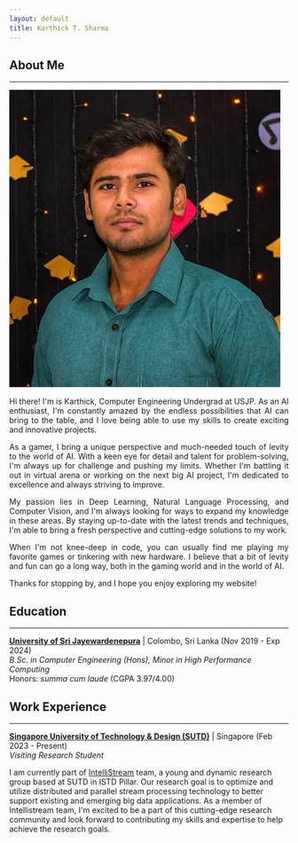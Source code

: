 ```yaml
---
layout: default
title: Karthick T. Sharma
---
```


## About Me

---

 <img class="profile-picture" src="profile.jpeg">

<p style="text-align: justify">
Hi there! I'm is Karthick, Computer Engineering Undergrad at USJP. As an AI enthusiast, I'm constantly amazed by the endless possibilities that AI can bring to the table, and I love being able to use my skills to create exciting and innovative projects.
</p>

<p style="text-align: justify">
As a gamer, I bring a unique perspective and much-needed touch of levity to the world of AI. With a keen eye for detail and talent for problem-solving, I'm always up for challenge and pushing my limits. Whether I'm battling it out in virtual arena or working on the next big AI project, I'm dedicated to excellence and always striving to improve.
</p>

<p style="text-align: justify">
My passion lies in Deep Learning, Natural Language Processing, and Computer Vision, and I'm always looking for ways to expand my knowledge in these areas. By staying up-to-date with the latest trends and techniques, I'm able to bring a fresh perspective and cutting-edge solutions to my work.
</p>

<p style="text-align: justify">
When I'm not knee-deep in code, you can usually find me playing my favorite games or tinkering with new hardware. I believe that a bit of levity and fun can go a long way, both in the gaming world and in the world of AI.
 </p>

<p style="text-align: justify">
Thanks for stopping by, and I hope you enjoy exploring my website!
</p>

## Education

---

**[University of Sri Jayewardenepura](https://eng.sjp.ac.lk/)** | Colombo, Sri Lanka (Nov 2019 - Exp 2024) <br>
_B.Sc. in Computer Engineering (Hons), Minor in High Performance Computing_ <br>
Honors: _summa cum laude_ (CGPA 3.97/4.00)

## Work Experience

---

**[Singapore University of Technology & Design (SUTD)](https://www.sutd.edu.sg/)** | Singapore (Feb 2023 - Present) <br>
_Visiting Research Student_ <br>

I am currently part of [IntelliStream](https://intellistream.github.io/) team, a young and dynamic research group based at SUTD in ISTD Pillar. Our research goal is to optimize and utilize distributed and parallel stream processing technology to better support existing and emerging big data applications. As a member of Intellistream team, I'm excited to be a part of this cutting-edge research community and look forward to contributing my skills and expertise to help achieve the research goals.

<!-- ## Research Interest

My research interest includes but are not limited to: <br/>

- Motion Planning of mobile robots
- Convex Optimization
- Robot Control -->

<!-- ## Publications

1. Co-author: Ezzeldin, M. A., **Ali, A. M.**, Mahmoud, J. A., Rabie, S. A., & Ammar, H. H. (2022).
   Impact of Charging on Battery Life and Battery Degradation in Electric Vehicles. In M. Alam,
   R. Pillai, & N. Murugesan (Ed.), Developing Charging Infrastructure and Technologies for Electric
   Vehicles (pp. 96-113). IGI Global. ([Link](https://doi.org/10.4018/978-1-7998-6858-3.ch005)) -->
